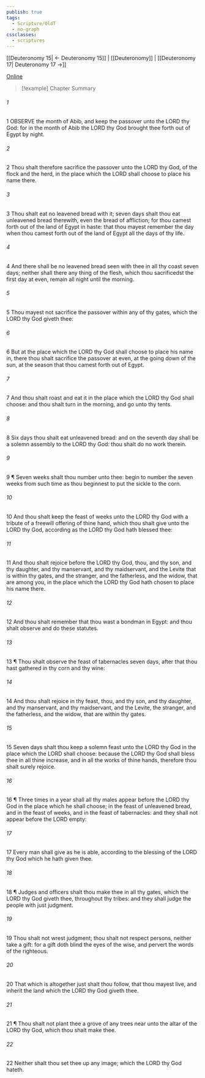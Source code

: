 ```yaml
---
publish: true
tags:
  - Scripture/OldT
  - no-graph
cssclasses:
  - scriptures
---
```

[[Deuteronomy 15| ← Deuteronomy 15]] | [[Deuteronomy]] | [[Deuteronomy 17| Deuteronomy 17 →]]

[Online](https://churchofjesuschrist.org/study/scriptures/ot/deut/16?lang=eng)

>[!example] Chapter Summary
>
###### 1
1 OBSERVE the month of Abib, and keep the passover unto the LORD thy God: for in the month of Abib the LORD thy God brought thee forth out of Egypt by night.
###### 2
2 Thou shalt therefore sacrifice the passover unto the LORD thy God, of the flock and the herd, in the place which the LORD shall choose to place his name there.
###### 3
3 Thou shalt eat no leavened bread with it; seven days shalt thou eat unleavened bread therewith, even the bread of affliction; for thou camest forth out of the land of Egypt in haste: that thou mayest remember the day when thou camest forth out of the land of Egypt all the days of thy life.
###### 4
4 And there shall be no leavened bread seen with thee in all thy coast seven days; neither shall there any thing of the flesh, which thou sacrificedst the first day at even, remain all night until the morning.
###### 5
5 Thou mayest not sacrifice the passover within any of thy gates, which the LORD thy God giveth thee:
###### 6
6 But at the place which the LORD thy God shall choose to place his name in, there thou shalt sacrifice the passover at even, at the going down of the sun, at the season that thou camest forth out of Egypt.
###### 7
7 And thou shalt roast and eat it in the place which the LORD thy God shall choose: and thou shalt turn in the morning, and go unto thy tents.
###### 8
8 Six days thou shalt eat unleavened bread: and on the seventh day shall be a solemn assembly to the LORD thy God: thou shalt do no work therein.
###### 9
9 ¶ Seven weeks shalt thou number unto thee: begin to number the seven weeks from such time as thou beginnest to put the sickle to the corn.
###### 10
10 And thou shalt keep the feast of weeks unto the LORD thy God with a tribute of a freewill offering of thine hand, which thou shalt give unto the LORD thy God, according as the LORD thy God hath blessed thee:
###### 11
11 And thou shalt rejoice before the LORD thy God, thou, and thy son, and thy daughter, and thy manservant, and thy maidservant, and the Levite that is within thy gates, and the stranger, and the fatherless, and the widow, that are among you, in the place which the LORD thy God hath chosen to place his name there.
###### 12
12 And thou shalt remember that thou wast a bondman in Egypt: and thou shalt observe and do these statutes.
###### 13
13 ¶ Thou shalt observe the feast of tabernacles seven days, after that thou hast gathered in thy corn and thy wine:
###### 14
14 And thou shalt rejoice in thy feast, thou, and thy son, and thy daughter, and thy manservant, and thy maidservant, and the Levite, the stranger, and the fatherless, and the widow, that are within thy gates.
###### 15
15 Seven days shalt thou keep a solemn feast unto the LORD thy God in the place which the LORD shall choose: because the LORD thy God shall bless thee in all thine increase, and in all the works of thine hands, therefore thou shalt surely rejoice.
###### 16
16 ¶ Three times in a year shall all thy males appear before the LORD thy God in the place which he shall choose; in the feast of unleavened bread, and in the feast of weeks, and in the feast of tabernacles: and they shall not appear before the LORD empty:
###### 17
17 Every man shall give as he is able, according to the blessing of the LORD thy God which he hath given thee.
###### 18
18 ¶ Judges and officers shalt thou make thee in all thy gates, which the LORD thy God giveth thee, throughout thy tribes: and they shall judge the people with just judgment.
###### 19
19 Thou shalt not wrest judgment; thou shalt not respect persons, neither take a gift: for a gift doth blind the eyes of the wise, and pervert the words of the righteous.
###### 20
20 That which is altogether just shalt thou follow, that thou mayest live, and inherit the land which the LORD thy God giveth thee.
###### 21
21 ¶ Thou shalt not plant thee a grove of any trees near unto the altar of the LORD thy God, which thou shalt make thee.
###### 22
22 Neither shalt thou set thee up any image; which the LORD thy God hateth.



